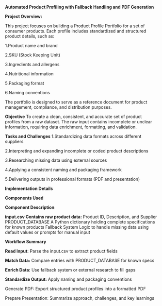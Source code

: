**Automated Product Profiling with Fallback Handling and PDF Generation**

**Project Overview:**

This project focuses on building a Product Profile Portfolio for a set of consumer products. Each profile includes standardized and structured product details, such as:

1.Product name and brand

2.SKU (Stock Keeping Unit)

3.Ingredients and allergens

4.Nutritional information

5.Packaging format

6.Naming conventions

The portfolio is designed to serve as a reference document for product management, compliance, and distribution purposes.

**Objective**
To create a clean, consistent, and accurate set of product profiles from a raw dataset. The raw input contains incomplete or unclear information, requiring data enrichment, formatting, and validation.

**Tasks and Challenges**
1.Standardizing data formats across different suppliers

2.Interpreting and expanding incomplete or coded product descriptions

3.Researching missing data using external sources

4.Applying a consistent naming and packaging framework

5.Delivering outputs in professional formats (PDF and presentation)

**Implementation Details**

**Components Used**

**Component	Description**

**input.csv	Contains raw product data:** Product ID, Description, and Supplier
PRODUCT_DATABASE	A Python dictionary holding complete specifications for known products
Fallback System	Logic to handle missing data using default values or prompts for manual input

**Workflow Summary**

**Read Input:** Parse the input.csv to extract product fields

**Match Data:** Compare entries with PRODUCT_DATABASE for known specs

**Enrich Data:** Use fallback system or external research to fill gaps

**Standardize Output:** Apply naming and packaging conventions

Generate PDF: Export structured product profiles into a formatted PDF

Prepare Presentation: Summarize approach, challenges, and key learnings
